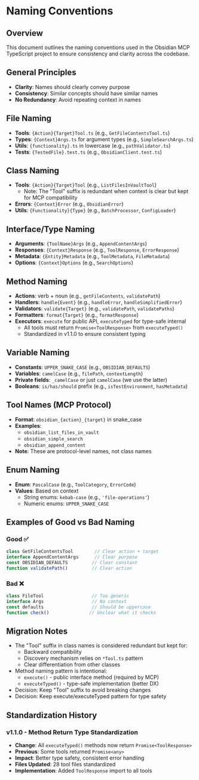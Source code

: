 # Naming Conventions

## Overview
This document outlines the naming conventions used in the Obsidian MCP TypeScript project to ensure consistency and clarity across the codebase.

## General Principles
- **Clarity**: Names should clearly convey purpose
- **Consistency**: Similar concepts should have similar names
- **No Redundancy**: Avoid repeating context in names

## File Naming
- **Tools**: `{Action}{Target}Tool.ts` (e.g., `GetFileContentsTool.ts`)
- **Types**: `{Context}Args.ts` for argument types (e.g., `SimpleSearchArgs.ts`)
- **Utils**: `{functionality}.ts` in lowercase (e.g., `pathValidator.ts`)
- **Tests**: `{TestedFile}.test.ts` (e.g., `ObsidianClient.test.ts`)

## Class Naming
- **Tools**: `{Action}{Target}Tool` (e.g., `ListFilesInVaultTool`)
  - Note: The "Tool" suffix is redundant when context is clear but kept for MCP compatibility
- **Errors**: `{Context}Error` (e.g., `ObsidianError`)
- **Utils**: `{Functionality}{Type}` (e.g., `BatchProcessor`, `ConfigLoader`)

## Interface/Type Naming
- **Arguments**: `{ToolName}Args` (e.g., `AppendContentArgs`)
- **Responses**: `{Context}Response` (e.g., `ToolResponse`, `ErrorResponse`)
- **Metadata**: `{Entity}Metadata` (e.g., `ToolMetadata`, `FileMetadata`)
- **Options**: `{Context}Options` (e.g., `SearchOptions`)

## Method Naming
- **Actions**: verb + noun (e.g., `getFileContents`, `validatePath`)
- **Handlers**: `handle{Event}` (e.g., `handleError`, `handleSimplifiedError`)
- **Validators**: `validate{Target}` (e.g., `validatePath`, `validatePaths`)
- **Formatters**: `format{Target}` (e.g., `formatResponse`)
- **Executors**: `execute` for public API, `executeTyped` for type-safe internal
  - All tools must return `Promise<ToolResponse>` from `executeTyped()`
  - Standardized in v1.1.0 to ensure consistent typing

## Variable Naming
- **Constants**: `UPPER_SNAKE_CASE` (e.g., `OBSIDIAN_DEFAULTS`)
- **Variables**: `camelCase` (e.g., `filePath`, `contextLength`)
- **Private fields**: `_camelCase` or just `camelCase` (we use the latter)
- **Booleans**: `is/has/should` prefix (e.g., `isTestEnvironment`, `hasMetadata`)

## Tool Names (MCP Protocol)
- **Format**: `obsidian_{action}_{target}` in snake_case
- **Examples**:
  - `obsidian_list_files_in_vault`
  - `obsidian_simple_search`
  - `obsidian_append_content`
- **Note**: These are protocol-level names, not class names

## Enum Naming
- **Enum**: `PascalCase` (e.g., `ToolCategory`, `ErrorCode`)
- **Values**: Based on context
  - String enums: `kebab-case` (e.g., `'file-operations'`)
  - Numeric enums: `UPPER_SNAKE_CASE`

## Examples of Good vs Bad Naming

### Good ✅
```typescript
class GetFileContentsTool        // Clear action + target
interface AppendContentArgs      // Clear purpose
const OBSIDIAN_DEFAULTS         // Clear constant
function validatePath()         // Clear action
```

### Bad ❌
```typescript
class FileTool                  // Too generic
interface Args                  // No context
const defaults                  // Should be uppercase
function check()               // Unclear what it checks
```

## Migration Notes
- The "Tool" suffix in class names is considered redundant but kept for:
  - Backward compatibility
  - Discovery mechanism relies on `*Tool.ts` pattern
  - Clear differentiation from other classes
- Method naming pattern is intentional:
  - `execute()` - public interface method (required by MCP)
  - `executeTyped()` - type-safe implementation (better DX)
- Decision: Keep "Tool" suffix to avoid breaking changes
- Decision: Keep execute/executeTyped pattern for type safety

## Standardization History
### v1.1.0 - Method Return Type Standardization
- **Change**: All `executeTyped()` methods now return `Promise<ToolResponse>` 
- **Previous**: Some tools returned `Promise<any>`
- **Impact**: Better type safety, consistent error handling
- **Files Updated**: 28 tool files standardized
- **Implementation**: Added `ToolResponse` import to all tools